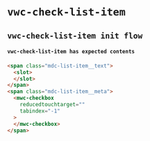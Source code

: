 # `vwc-check-list-item`

## `vwc-check-list-item init flow`

####   `vwc-check-list-item has expected contents`

```html
<span class="mdc-list-item__text">
  <slot>
  </slot>
</span>
<span class="mdc-list-item__meta">
  <mwc-checkbox
    reducedtouchtarget=""
    tabindex="-1"
  >
  </mwc-checkbox>
</span>

```

